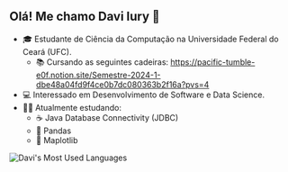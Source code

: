 ## Olá! Me chamo Davi Iury 👋

<!--
**Davi44128552/Davi44128552** is a ✨ _special_ ✨ repository because its `README.md` (this file) appears on your GitHub profile.
-->

- 🎓 Estudante de Ciência da Computação na Universidade Federal do Ceará (UFC).
  - 📚 Cursando as seguintes cadeiras: https://pacific-tumble-e0f.notion.site/Semestre-2024-1-dbe48a04fd9f4ce0b7dc080363b2f16a?pvs=4   
- 💻 Interessado em Desenvolvimento de Software e Data Science.
- 🧑‍💻 Atualmente estudando:
  - ☕ Java Database Connectivity (JDBC) 
  - 🐍 Pandas
  - 🐍 Maplotlib

![Davi's Most Used Languages](https://github-readme-stats.vercel.app/api/top-langs/?username=davi44128552&layout=compact&theme=tokyonight&hide_border=true)


